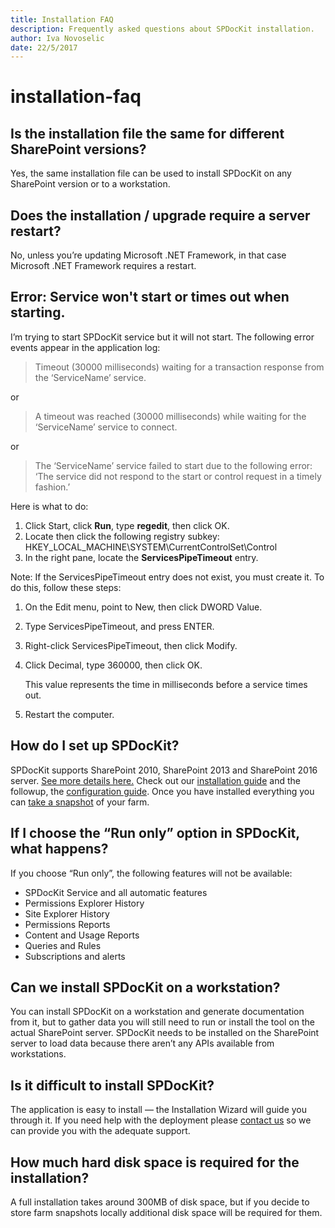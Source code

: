 ```yaml
---
title: Installation FAQ
description: Frequently asked questions about SPDocKit installation.
author: Iva Novoselic
date: 22/5/2017
---
```


# installation-faq

## Is the installation file the same for different SharePoint versions?

Yes, the same installation file can be used to install SPDocKit on any SharePoint version or to a workstation.

## Does the installation / upgrade require a server restart?

No, unless you’re updating Microsoft .NET Framework, in that case Microsoft .NET Framework requires a restart.

## Error: Service won't start or times out when starting.

I’m trying to start SPDocKit service but it will not start. The following error events appear in the application log:

> Timeout \(30000 milliseconds\) waiting for a transaction response from the ‘ServiceName’ service.

or

> A timeout was reached \(30000 milliseconds\) while waiting for the ‘ServiceName’ service to connect.

or

> The ‘ServiceName’ service failed to start due to the following error: ‘The service did not respond to the start or control request in a timely fashion.’

Here is what to do:

1. Click Start, click **Run**, type **regedit**, then click OK.
2. Locate then click the following registry subkey: HKEY\_LOCAL\_MACHINE\SYSTEM\CurrentControlSet\Control
3. In the right pane, locate the **ServicesPipeTimeout** entry.

Note: If the ServicesPipeTimeout entry does not exist, you must create it. To do this, follow these steps:

1. On the Edit menu, point to New, then click DWORD Value.
2. Type ServicesPipeTimeout, and press ENTER.
3. Right-click ServicesPipeTimeout, then click Modify.
4. Click Decimal, type 360000, then click OK.  

   This value represents the time in milliseconds before a service times out.

5. Restart the computer.

## How do I set up SPDocKit?

SPDocKit supports SharePoint 2010, SharePoint 2013 and SharePoint 2016 server. [See more details here.](installation-faq.md#internal/requirements/system-requirements) Check out our [installation guide](installation-faq.md#internal/installation/installation-guide) and the followup, the [configuration guide](installation-faq.md#internal/configuration/configure-spdockit). Once you have installed everything you can [take a snapshot](installation-faq.md#internal/create-sharepoint-farm-snapshots/manual-snapshots) of your farm.

## If I choose the “Run only” option in SPDocKit, what happens?

If you choose “Run only”, the following features will not be available:

* SPDocKit Service and all automatic features
* Permissions Explorer History
* Site Explorer History
* Permissions Reports
* Content and Usage Reports
* Queries and Rules
* Subscriptions and alerts

## Can we install SPDocKit on a workstation?

You can install SPDocKit on a workstation and generate documentation from it, but to gather data you will still need to run or install the tool on the actual SharePoint server. SPDocKit needs to be installed on the SharePoint server to load data because there aren’t any APIs available from workstations.

## Is it difficult to install SPDocKit?

The application is easy to install — the Installation Wizard will guide you through it. If you need help with the deployment please [contact us](https://www.syskit.com/company/contact-us/) so we can provide you with the adequate support.

## How much hard disk space is required for the installation?

A full installation takes around 300MB of disk space, but if you decide to store farm snapshots locally additional disk space will be required for them.

